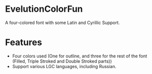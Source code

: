 # EvelutionColorFun
A four-colored font with some Latin and Cyrillic Support.

# Features
- Four colors used (One for outline, and three for the rest of the font (Filled, Triple Stroked and Double Stroked parts))
- Support various LGC languages, including Russian.
